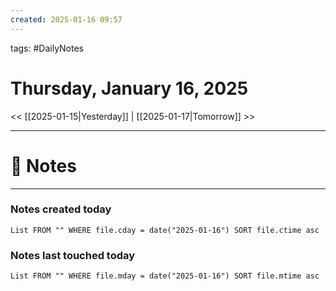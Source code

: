 ```yaml
---
created: 2025-01-16 09:57
---
```

tags: #DailyNotes

# Thursday, January 16, 2025

<< [[2025-01-15|Yesterday]] | [[2025-01-17|Tomorrow]] >>

---
# 📝 Notes





---
### Notes created today
```dataview
List FROM "" WHERE file.cday = date("2025-01-16") SORT file.ctime asc
```

### Notes last touched today
```dataview
List FROM "" WHERE file.mday = date("2025-01-16") SORT file.mtime asc
```